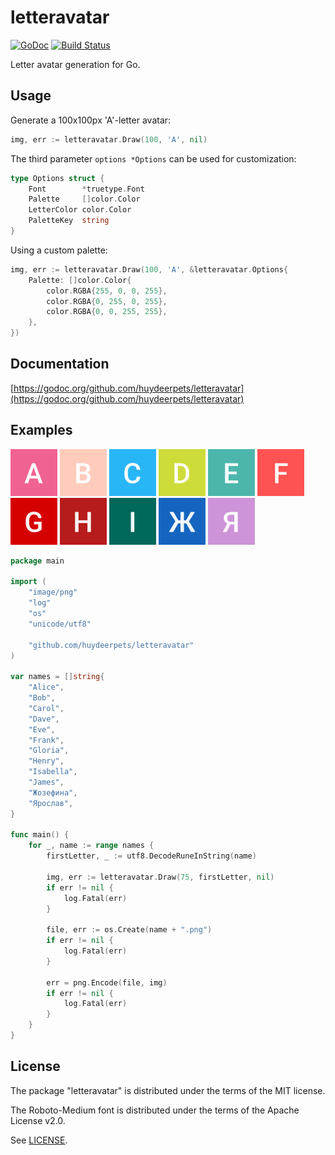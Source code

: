 # letteravatar
[![GoDoc](https://godoc.org/github.com/huydeerpets/letteravatar?status.svg)](https://godoc.org/github.com/huydeerpets/letteravatar)
[![Build Status](https://travis-ci.org/disintegration/letteravatar.svg?branch=master)](https://travis-ci.org/disintegration/letteravatar)

Letter avatar generation for Go.

## Usage

Generate a 100x100px 'A'-letter avatar:

```go
img, err := letteravatar.Draw(100, 'A', nil)
```

The third parameter `options *Options` can be used for customization:

```go
type Options struct {
	Font        *truetype.Font
	Palette     []color.Color
	LetterColor color.Color
	PaletteKey  string
}
```

Using a custom palette:

```go
img, err := letteravatar.Draw(100, 'A', &letteravatar.Options{
	Palette: []color.Color{
		color.RGBA{255, 0, 0, 255},
		color.RGBA{0, 255, 0, 255},
		color.RGBA{0, 0, 255, 255},
	},
})
```

## Documentation

[https://godoc.org/github.com/huydeerpets/letteravatar](https://godoc.org/github.com/huydeerpets/letteravatar)

## Examples

![](example/Alice.png)
![](example/Bob.png)
![](example/Carol.png)
![](example/Dave.png)
![](example/Eve.png)
![](example/Frank.png)
![](example/Gloria.png)
![](example/Henry.png)
![](example/Isabella.png)
![](example/Жозефина.png)
![](example/Ярослав.png)

```go
package main

import (
	"image/png"
	"log"
	"os"
	"unicode/utf8"

	"github.com/huydeerpets/letteravatar"
)

var names = []string{
	"Alice",
	"Bob",
	"Carol",
	"Dave",
	"Eve",
	"Frank",
	"Gloria",
	"Henry",
	"Isabella",
	"James",
	"Жозефина",
	"Ярослав",
}

func main() {
	for _, name := range names {
		firstLetter, _ := utf8.DecodeRuneInString(name)

		img, err := letteravatar.Draw(75, firstLetter, nil)
		if err != nil {
			log.Fatal(err)
		}

		file, err := os.Create(name + ".png")
		if err != nil {
			log.Fatal(err)
		}

		err = png.Encode(file, img)
		if err != nil {
			log.Fatal(err)
		}
	}
}

```

## License

The package "letteravatar" is distributed under the terms of the MIT license.

The Roboto-Medium font is distributed under the terms of the Apache License v2.0.

See [LICENSE](LICENSE).